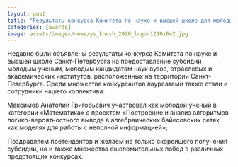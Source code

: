 ```yaml
---
layout: post
title: "Результаты конкурса Комитета по науке и высшей школе для молодых ученых и кандидатов наук"
categories: [awards]
image: assets/images/news/ys_knvsh_2020_logo-1210x642.jpg
---
```


Недавно были объявлены результаты конкурса Комитета по науке и высшей школе Санкт-Петербурга на предоставление субсидий молодым ученым, молодым кандидатам наук вузов, отраслевых и академических институтов, расположенных на территории Санкт-Петербурга. Среди множества конкурсантов лауреатами также стали и сотрудники нашего коллектива:

Максимов Анатолий Григорьевич участвовал как молодой ученый в категории «Математика» с проектом «Построение и анализ алгоритмов логико-вероятностного вывода в алгебраических байесовских сетях как моделях для работы с неполной информацией»;

Поздравляем претендентов и желаем не только скорейшего получения субсидии, но и также множества ошеломительных побед в различных предстоящих конкурсах.